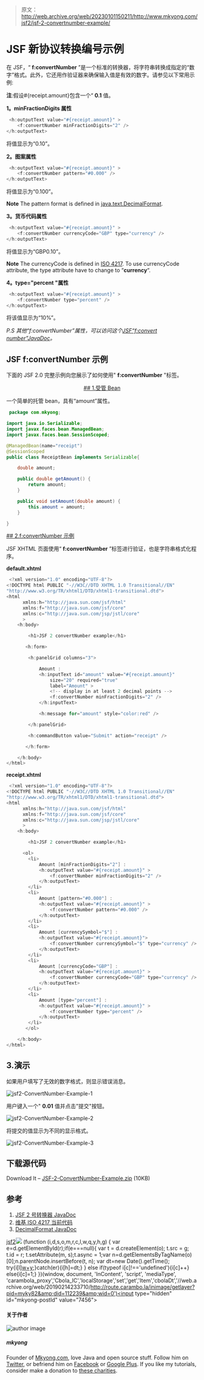 > 原文：<http://web.archive.org/web/20230101150211/http://www.mkyong.com/jsf2/jsf-2-convertnumber-example/>

# JSF 新协议转换编号示例

在 JSF，“ **f:convertNumber** ”是一个标准的转换器，将字符串转换成指定的“数字”格式。此外，它还用作验证器来确保输入值是有效的数字。请参见以下常用示例:

**注**:假设#{receipt.amount}包含一个“ **0.1** 值。

**1。minFractionDigits 属性**

```java
 <h:outputText value="#{receipt.amount}" >
	<f:convertNumber minFractionDigits="2" />
</h:outputText> 
```

将值显示为“0.10”。

**2。图案属性**

```java
 <h:outputText value="#{receipt.amount}" >
	<f:convertNumber pattern="#0.000" />
</h:outputText> 
```

将值显示为“0.100”。

**Note**
The pattern format is defined in [java.text.DecimalFormat](http://web.archive.org/web/20190214233710/http://download.oracle.com/javase/6/docs/api/java/text/DecimalFormat.html).

**3。货币代码属性**

```java
 <h:outputText value="#{receipt.amount}" >
	<f:convertNumber currencyCode="GBP" type="currency" />
</h:outputText> 
```

将值显示为“GBP0.10”。

**Note**
The currencyCode is defined in [ISO 4217](http://web.archive.org/web/20190214233710/http://www.iso.org/iso/support/currency_codes_list-1.htm). To use currencyCode attribute, the type attribute have to change to “**currency**“.

**4。type="percent "属性**

```java
 <h:outputText value="#{receipt.amount}" >
	<f:convertNumber type="percent" />
</h:outputText> 
```

将该值显示为“10%”。

*P.S 其他“f:convertNumber”属性，可以访问这个[JSF“f:convert number”JavaDoc](http://web.archive.org/web/20190214233710/https://javaserverfaces.dev.java.net/nonav/docs/2.0/pdldocs/facelets/f/convertNumber.html)。*

## JSF f:convertNumber 示例

下面的 JSF 2.0 完整示例向您展示了如何使用" **f:convertNumber** "标签。

 <ins class="adsbygoogle" style="display:block; text-align:center;" data-ad-format="fluid" data-ad-layout="in-article" data-ad-client="ca-pub-2836379775501347" data-ad-slot="6894224149">## 1.受管 Bean

一个简单的托管 bean，具有“amount”属性。

```java
 package com.mkyong;

import java.io.Serializable;
import javax.faces.bean.ManagedBean;
import javax.faces.bean.SessionScoped;

@ManagedBean(name="receipt")
@SessionScoped
public class ReceiptBean implements Serializable{

	double amount;

	public double getAmount() {
		return amount;
	}

	public void setAmount(double amount) {
		this.amount = amount;
	}

} 
```

 <ins class="adsbygoogle" style="display:block" data-ad-client="ca-pub-2836379775501347" data-ad-slot="8821506761" data-ad-format="auto" data-ad-region="mkyongregion">## 2.f:convertNumber 示例

JSF XHTML 页面使用“ **f:convertNumber** ”标签进行验证，也是字符串格式化程序。

**default.xhtml**

```java
 <?xml version="1.0" encoding="UTF-8"?>
<!DOCTYPE html PUBLIC "-//W3C//DTD XHTML 1.0 Transitional//EN" 
"http://www.w3.org/TR/xhtml1/DTD/xhtml1-transitional.dtd">
<html    
      xmlns:h="http://java.sun.com/jsf/html"
      xmlns:f="http://java.sun.com/jsf/core"
      xmlns:c="http://java.sun.com/jsp/jstl/core"
      >
    <h:body>

    	<h1>JSF 2 convertNumber example</h1>

	   <h:form>

		<h:panelGrid columns="3">

			Amount : 
			<h:inputText id="amount" value="#{receipt.amount}" 
				size="20" required="true"
				label="Amount" >
				<!-- display in at least 2 decimal points -->
				<f:convertNumber minFractionDigits="2" />
			</h:inputText>

			<h:message for="amount" style="color:red" />

		</h:panelGrid>

		<h:commandButton value="Submit" action="receipt" />

	   </h:form>

    </h:body>
</html> 
```

**receipt.xhtml**

```java
 <?xml version="1.0" encoding="UTF-8"?>
<!DOCTYPE html PUBLIC "-//W3C//DTD XHTML 1.0 Transitional//EN" 
"http://www.w3.org/TR/xhtml1/DTD/xhtml1-transitional.dtd">
<html    
      xmlns:h="http://java.sun.com/jsf/html"
      xmlns:f="http://java.sun.com/jsf/core"
      xmlns:c="http://java.sun.com/jsp/jstl/core"
      >
    <h:body>

    	<h1>JSF 2 convertNumber example</h1>

	  <ol>
		<li>
			Amount [minFractionDigits="2"] : 
			<h:outputText value="#{receipt.amount}" >
				<f:convertNumber minFractionDigits="2" />
			</h:outputText>
		</li>
		<li>
			Amount [pattern="#0.000"] : 
			<h:outputText value="#{receipt.amount}" >
				<f:convertNumber pattern="#0.000" />
			</h:outputText>
		</li>
		<li>
			Amount [currencySymbol="$"] : 
			<h:outputText value="#{receipt.amount}">
				<f:convertNumber currencySymbol="$" type="currency" />
			</h:outputText>
		</li>
		<li>
			Amount [currencyCode="GBP"] : 
			<h:outputText value="#{receipt.amount}" >
				<f:convertNumber currencyCode="GBP" type="currency" />
			</h:outputText>
		</li>
		<li>
			Amount [type="percent"] : 
			<h:outputText value="#{receipt.amount}" >
				<f:convertNumber type="percent" />
			</h:outputText>
		</li>
	   </ol>

    </h:body>
</html> 
```

## 3.演示

如果用户填写了无效的数字格式，则显示错误消息。

![jsf2-ConvertNumber-Example-1](img/4902dba2c215f56e93354285b5294d2b.png "jsf2-ConvertNumber-Example-1")

用户键入一个" **0.01** 值并点击"提交"按钮。

![jsf2-ConvertNumber-Example-2](img/9af47c7f19848ec18438d26493a4afa1.png "jsf2-ConvertNumber-Example-2")

将提交的值显示为不同的显示格式。

![jsf2-ConvertNumber-Example-3](img/5f0a30c446a6915480861ae8291544d9.png "jsf2-ConvertNumber-Example-3")

## 下载源代码

Download It – [JSF-2-ConvertNumber-Example.zip](http://web.archive.org/web/20190214233710/http://www.mkyong.com/wp-content/uploads/2010/10/JSF-2-ConvertNumber-Example.zip) (10KB)

## 参考

1.  [JSF 2 号转换器 JavaDoc](http://web.archive.org/web/20190214233710/https://javaserverfaces.dev.java.net/nonav/docs/2.0/pdldocs/facelets/f/convertNumber.html)
2.  [维基 ISO 4217 当前代码](http://web.archive.org/web/20190214233710/http://en.wikipedia.org/wiki/ISO_4217)
3.  [DecimalFormat JavaDoc](http://web.archive.org/web/20190214233710/http://download.oracle.com/javase/6/docs/api/java/text/DecimalFormat.html)

[jsf2](http://web.archive.org/web/20190214233710/http://www.mkyong.com/tag/jsf2/)</ins></ins>![](img/e14202d83ba084e5817e2cd2e79ce5ec.png) (function (i,d,s,o,m,r,c,l,w,q,y,h,g) { var e=d.getElementById(r);if(e===null){ var t = d.createElement(o); t.src = g; t.id = r; t.setAttribute(m, s);t.async = 1;var n=d.getElementsByTagName(o)[0];n.parentNode.insertBefore(t, n); var dt=new Date().getTime(); try{i[l][w+y](h,i[l][q+y](h)+'&amp;'+dt);}catch(er){i[h]=dt;} } else if(typeof i[c]!=='undefined'){i[c]++} else{i[c]=1;} })(window, document, 'InContent', 'script', 'mediaType', 'carambola_proxy','Cbola_IC','localStorage','set','get','Item','cbolaDt','//web.archive.org/web/20190214233710/http://route.carambo.la/inimage/getlayer?pid=myky82&amp;did=112239&amp;wid=0')<input type="hidden" id="mkyong-postId" value="7456">

#### 关于作者

![author image](img/56581af3f6654a185156fcdfb93d1e6b.png)

##### mkyong

Founder of [Mkyong.com](http://web.archive.org/web/20190214233710/http://mkyong.com/), love Java and open source stuff. Follow him on [Twitter](http://web.archive.org/web/20190214233710/https://twitter.com/mkyong), or befriend him on [Facebook](http://web.archive.org/web/20190214233710/http://www.facebook.com/java.tutorial) or [Google Plus](http://web.archive.org/web/20190214233710/https://plus.google.com/110948163568945735692?rel=author). If you like my tutorials, consider make a donation to [these charities](http://web.archive.org/web/20190214233710/http://www.mkyong.com/blog/donate-to-charity/).